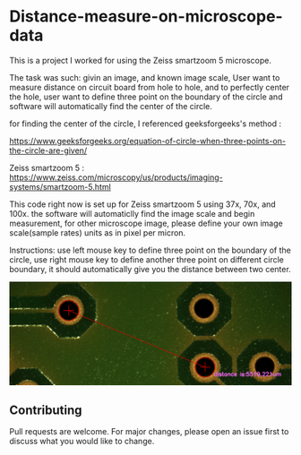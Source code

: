 # Distance-measure-on-microscope-data

This is a project I worked for using the Zeiss smartzoom 5 microscope. 

The task was such: givin an image, and known image scale, User want to measure distance on circuit board from hole to hole, and to perfectly center the hole, user want to define three point on the boundary of the circle and software will automatically find the center of the circle. 

for finding the center of the circle, I referenced geeksforgeeks's method :

https://www.geeksforgeeks.org/equation-of-circle-when-three-points-on-the-circle-are-given/

Zeiss smartzoom 5 : https://www.zeiss.com/microscopy/us/products/imaging-systems/smartzoom-5.html

This code right now is set up for Zeiss smartzoom 5 using 37x, 70x, and 100x. the software will automaticlly find the image scale and begin measurement, for other microscope image, please define your own image scale(sample rates) units as in pixel per micron.

Instructions: use left mouse key to define three point on the boundary of the circle, use right mouse key to define another three point on different circle boundary, it should automatically give you the distance between two center.

![](img.PNG)


## Contributing
Pull requests are welcome. For major changes, please open an issue first to discuss what you would like to change.
